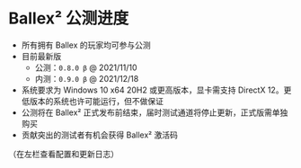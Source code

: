 # Ballex² 公测进度

- 所有拥有 Ballex 的玩家均可参与公测
- 目前最新版
  - 公测：`0.8.0 β` @ 2021/11/10
  - 内测：`0.9.0 β` @ 2021/12/18
- 系统要求为 Windows 10 x64 20H2 或更高版本，显卡需支持 DirectX 12。更低版本的系统也许可能运行，但不做保证
- 公测将在 Ballex² 正式发布前结束，届时测试通道将停止更新，正式版需单独购买
- 贡献突出的测试者有机会获得 Ballex² 激活码

（在左栏查看配置和更新日志）
